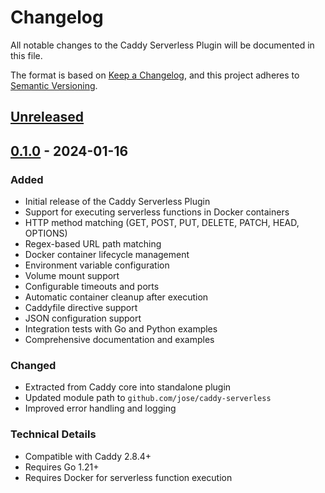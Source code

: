 # Changelog

All notable changes to the Caddy Serverless Plugin will be documented in this file.

The format is based on [Keep a Changelog](https://keepachangelog.com/en/1.0.0/),
and this project adheres to [Semantic Versioning](https://semver.org/spec/v2.0.0.html).

## [Unreleased]

## [0.1.0] - 2024-01-16

### Added
- Initial release of the Caddy Serverless Plugin
- Support for executing serverless functions in Docker containers
- HTTP method matching (GET, POST, PUT, DELETE, PATCH, HEAD, OPTIONS)
- Regex-based URL path matching
- Docker container lifecycle management
- Environment variable configuration
- Volume mount support
- Configurable timeouts and ports
- Automatic container cleanup after execution
- Caddyfile directive support
- JSON configuration support
- Integration tests with Go and Python examples
- Comprehensive documentation and examples

### Changed
- Extracted from Caddy core into standalone plugin
- Updated module path to `github.com/jose/caddy-serverless`
- Improved error handling and logging

### Technical Details
- Compatible with Caddy 2.8.4+
- Requires Go 1.21+
- Requires Docker for serverless function execution

[Unreleased]: https://github.com/jose/caddy-serverless/compare/v0.1.0...HEAD
[0.1.0]: https://github.com/jose/caddy-serverless/releases/tag/v0.1.0